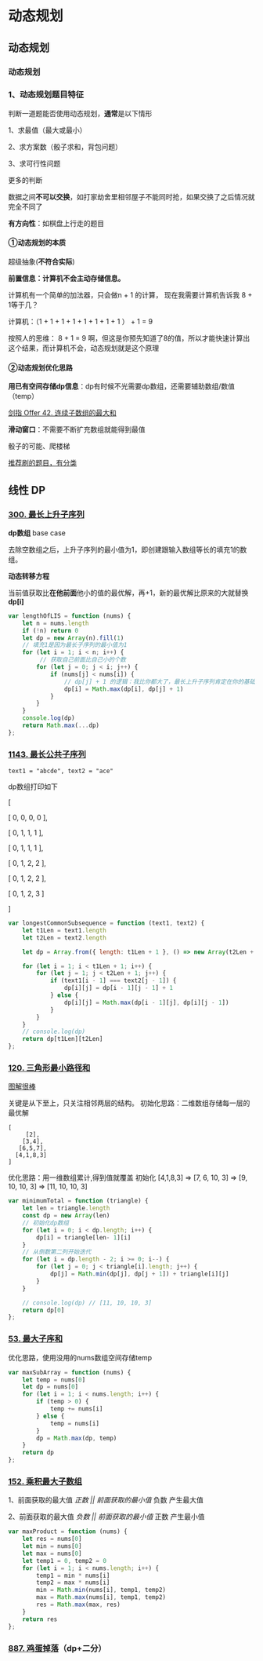 # 动态规划

## 动态规划

### 动态规划

### 1、动态规划题目特征

判断一道题能否使用动态规划，**通常**是以下情形

1、求最值（最大或最小）

2、求方案数（骰子求和，背包问题）

3、求可行性问题

更多的判断

数据之间**不可以交换**，如打家劫舍里相邻屋子不能同时抢，如果交换了之后情况就完全不同了

**有方向性**：如棋盘上行走的题目

#### ①动态规划的本质

超级抽象\(**不符合实际**\)

**前置信息：计算机不会主动存储信息。**

计算机有一个简单的加法器，只会做n + 1 的计算， 现在我需要计算机告诉我 8 + 1等于几？

计算机：（1 + 1 + 1 + 1 + 1 + 1 + 1 + 1 ） + 1 = 9

按照人的思维： 8 + 1 = 9 啊，但这是你预先知道了8的值，所以才能快速计算出这个结果，而计算机不会，动态规划就是这个原理

#### ②动态规划优化思路

**用已有空间存储dp信息**：dp有时候不光需要dp数组，还需要辅助数组/数值（temp）

[剑指 Offer 42. 连续子数组的最大和](https://leetcode-cn.com/problems/lian-xu-zi-shu-zu-de-zui-da-he-lcof/)

**滑动窗口**：不需要不断扩充数组就能得到最值

骰子的可能、爬楼梯

[推荐刷的题目，有分类](https://leetcode-cn.com/circle/article/NfHhXD/)

## 线性 DP

### [300. 最长上升子序列](https://leetcode-cn.com/problems/longest-increasing-subsequence/)

**dp数组** base case

去除空数组之后，上升子序列的最小值为1，即创建跟输入数组等长的填充1的数组。

**动态转移方程**

当前值获取比**在他前面**他小的值的最优解，再+1，新的最优解比原来的大就替换**dp\[i\]**

```javascript
var lengthOfLIS = function (nums) {
    let n = nums.length
    if (!n) return 0
    let dp = new Array(n).fill(1)
    // 填充1是因为最长子序列的最小值为1
    for (let i = 1; i < n; i++) {
         // 获取自己前面比自己小的个数
        for (let j = 0; j < i; j++) {
            if (nums[j] < nums[i]) {
                // dp[j] + 1 的逻辑：我比你都大了，最长上升子序列肯定在你的基础上+1
                dp[i] = Math.max(dp[i], dp[j] + 1)
            }
        }
    }
    console.log(dp)
    return Math.max(...dp)
};
```

### [1143. 最长公共子序列](https://leetcode-cn.com/problems/longest-common-subsequence/)

`text1 = "abcde", text2 = "ace"`

dp数组打印如下

\[

\[ 0, 0, 0, 0 \],

\[ 0, 1, 1, 1 \],

\[ 0, 1, 1, 1 \],

\[ 0, 1, 2, 2 \],

\[ 0, 1, 2, 2 \],

\[ 0, 1, 2, 3 \]

\]

```javascript
var longestCommonSubsequence = function (text1, text2) {
    let t1Len = text1.length
    let t2Len = text2.length

    let dp = Array.from({ length: t1Len + 1 }, () => new Array(t2Len + 1).fill(0))

    for (let i = 1; i < t1Len + 1; i++) {
        for (let j = 1; j < t2Len + 1; j++) {
            if (text1[i - 1] === text2[j - 1]) {
                dp[i][j] = dp[i - 1][j - 1] + 1
            } else {
                dp[i][j] = Math.max(dp[i - 1][j], dp[i][j - 1])
            }
        }
    }
    // console.log(dp)
    return dp[t1Len][t2Len]
};
```

### [120. 三角形最小路径和](https://leetcode-cn.com/problems/triangle/)

[图解很棒](https://leetcode-cn.com/problems/triangle/solution/shou-hua-tu-jie-dp-si-lu-120-san-jiao-xing-zui-xia/)

关键是从下至上，只关注相邻两层的结构。 初始化思路：二维数组存储每一层的最优解

```text
[
     [2],
    [3,4],
   [6,5,7],
  [4,1,8,3]
]
```

优化思路：用一维数组累计,得到值就覆盖 初始化 \[4,1,8,3\] =&gt; \[7, 6, 10, 3\] =&gt; \[9, 10, 10, 3\] =&gt; \[11, 10, 10, 3\]

```javascript
var minimumTotal = function (triangle) {
    let len = triangle.length
    const dp = new Array(len)
    // 初始化dp数组
    for (let i = 0; i < dp.length; i++) {
        dp[i] = triangle[len- 1][i]
    }
    // 从倒数第二列开始迭代
    for (let i = dp.length - 2; i >= 0; i--) {
        for (let j = 0; j < triangle[i].length; j++) {
            dp[j] = Math.min(dp[j], dp[j + 1]) + triangle[i][j]
        }
    }

    // console.log(dp) // [11, 10, 10, 3]
    return dp[0]
};
```

### [53. 最大子序和](https://leetcode-cn.com/problems/maximum-subarray/)

优化思路，使用没用的nums数组空间存储temp

```javascript
var maxSubArray = function (nums) {
    let temp = nums[0]
    let dp = nums[0]
    for (let i = 1; i < nums.length; i++) {
        if (temp > 0) {
            temp += nums[i]
        } else {
            temp = nums[i]
        }
        dp = Math.max(dp, temp)
    }
    return dp
};
```

### [152. 乘积最大子数组](https://leetcode-cn.com/problems/maximum-product-subarray/)

1、前面获取的最大值  _正数 \|\| 前面获取的最小值_  负数 产生最大值

2、前面获取的最大值  _负数 \|\| 前面获取的最小值_  正数 产生最小值

```javascript
var maxProduct = function (nums) {
    let res = nums[0]
    let min = nums[0]
    let max = nums[0]
    let temp1 = 0, temp2 = 0
    for (let i = 1; i < nums.length; i++) {
        temp1 = min * nums[i]
        temp2 = max * nums[i]
        min = Math.min(nums[i], temp1, temp2)
        max = Math.max(nums[i], temp1, temp2)
        res = Math.max(max, res)
    }
    return res
};
```

### [887. 鸡蛋掉落](https://leetcode-cn.com/problems/super-egg-drop/)（dp+二分）

```text

```

